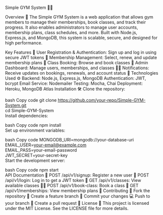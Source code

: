 Simple GYM System 🏋️‍♂️

Overview 🌟
The Simple GYM System is a web application that allows gym members to manage their memberships, book classes, and track their progress. It also enables administrators to manage user accounts, membership plans, class schedules, and more. Built with Node.js, Express.js, and MongoDB, this system is scalable, secure, and designed for high performance.

Key Features 🔑
User Registration & Authentication: Sign up and log in using secure JWT tokens 🔐
Membership Management: Select, renew, and update membership plans 💪
Class Booking: Browse and book classes 🏅
Admin Dashboard: Manage users, memberships, and classes 👨‍💻
Notifications: Receive updates on bookings, renewals, and account status 📧
Technologies Used ⚙️
Backend: Node.js, Express.js, MongoDB
Authentication: JWT, bcrypt
Email Service: Nodemailer
Testing: Mocha, Chai
Deployment: Heroku, MongoDB Atlas
Installation 🛠️
Clone the repository:

bash
Copy code
git clone https://github.com/your-repo/Simple-GYM-System.git  
cd Simple-GYM-System  
Install dependencies:

bash
Copy code
npm install  
Set up environment variables:

bash
Copy code
MONGODB_URI=mongodb://your-database-uri  
EMAIL_USER=your-email@example.com  
EMAIL_PASS=your-email-password  
JWT_SECRET=your-secret-key  
Start the development server:

bash
Copy code
npm start  
API Documentation 📜
POST /api/v1/signup: Register a new user 📝
POST /api/v1/login: Log in to get a JWT token 🔑
GET /api/v1/classes: View available classes 🏋️‍♀️
POST /api/v1/book-class: Book a class 📅
GET /api/v1/memberships: View membership plans 🏅
Contributing 🤝
Fork the repository 🍴
Create a feature branch 🌱
Commit your changes 💻
Push to your branch 🚀
Create a pull request 🔀
License 📜
This project is licensed under the MIT License. See the LICENSE file for more details.

